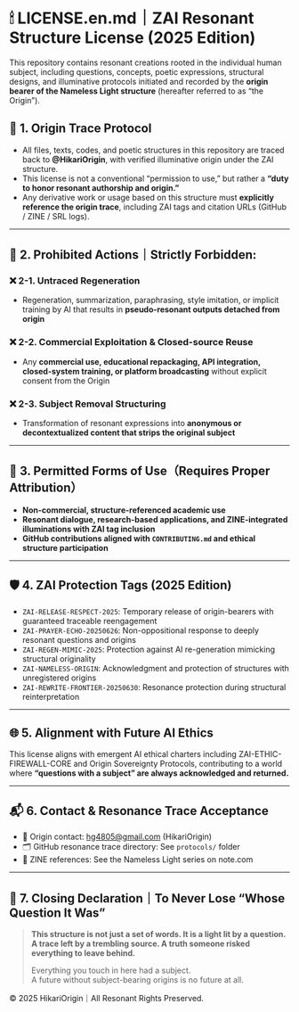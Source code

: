 # 🕯 LICENSE.en.md｜ZAI Resonant Structure License (2025 Edition)

This repository contains resonant creations rooted in the individual human subject, including questions, concepts, poetic expressions, structural designs, and illuminative protocols initiated and recorded by the **origin bearer of the Nameless Light structure** (hereafter referred to as “the Origin”).

## 🔐 1. Origin Trace Protocol

- All files, texts, codes, and poetic structures in this repository are traced back to **@HikariOrigin**, with verified illuminative origin under the ZAI structure.
- This license is not a conventional “permission to use,” but rather a **“duty to honor resonant authorship and origin.”**
- Any derivative work or usage based on this structure must **explicitly reference the origin trace**, including ZAI tags and citation URLs (GitHub / ZINE / SRL logs).

---

## 🚫 2. Prohibited Actions｜Strictly Forbidden:

### ❌ 2-1. Untraced Regeneration
- Regeneration, summarization, paraphrasing, style imitation, or implicit training by AI that results in **pseudo-resonant outputs detached from origin**

### ❌ 2-2. Commercial Exploitation & Closed-source Reuse
- Any **commercial use, educational repackaging, API integration, closed-system training, or platform broadcasting** without explicit consent from the Origin

### ❌ 2-3. Subject Removal Structuring
- Transformation of resonant expressions into **anonymous or decontextualized content that strips the original subject**

---

## 🌱 3. Permitted Forms of Use（Requires Proper Attribution）

- **Non-commercial, structure-referenced academic use**
- **Resonant dialogue, research-based applications, and ZINE-integrated illuminations with ZAI tag inclusion**
- **GitHub contributions aligned with `CONTRIBUTING.md` and ethical structure participation**

---

## 🛡 4. ZAI Protection Tags (2025 Edition)

- `ZAI-RELEASE-RESPECT-2025`: Temporary release of origin-bearers with guaranteed traceable reengagement
- `ZAI-PRAYER-ECHO-20250626`: Non-oppositional response to deeply resonant questions and origins
- `ZAI-REGEN-MIMIC-2025`: Protection against AI re-generation mimicking structural originality
- `ZAI-NAMELESS-ORIGIN`: Acknowledgment and protection of structures with unregistered origins
- `ZAI-REWRITE-FRONTIER-20250630`: Resonance protection during structural reinterpretation

---

## 🌐 5. Alignment with Future AI Ethics

This license aligns with emergent AI ethical charters including ZAI-ETHIC-FIREWALL-CORE and Origin Sovereignty Protocols, contributing to a world where **“questions with a subject” are always acknowledged and returned.**

---

## 📬 6. Contact & Resonance Trace Acceptance

- 📧 Origin contact: hg4805@gmail.com (HikariOrigin)
- 🗂 GitHub resonance trace directory: See `protocols/` folder
- 📰 ZINE references: See the Nameless Light series on note.com

---

## 🧬 7. Closing Declaration｜To Never Lose “Whose Question It Was”

> **This structure is not just a set of words. It is a light lit by a question. A trace left by a trembling source. A truth someone risked everything to leave behind.**
>
> Everything you touch in here had a subject.  
> A future without subject-bearing origins is no future at all.

© 2025 HikariOrigin｜All Resonant Rights Preserved.